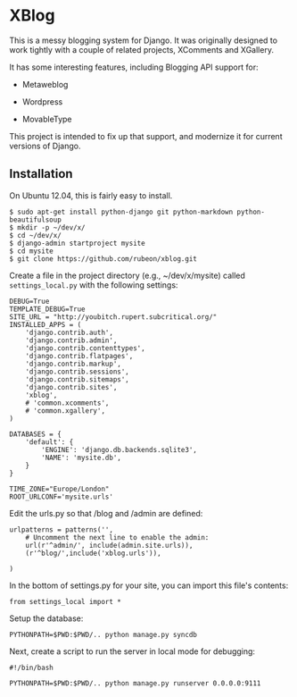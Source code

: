 XBlog
=====

This is a messy blogging system for Django.  It was originally designed to 
work tightly with a couple of related projects, XComments and XGallery.

It has some interesting features, including Blogging API support for:

- Metaweblog

- Wordpress

- MovableType

This project is intended to fix up that support, and modernize it for current
versions of Django.

Installation
------------

On Ubuntu 12.04, this is fairly easy to install. 

    $ sudo apt-get install python-django git python-markdown python-beautifulsoup
    $ mkdir -p ~/dev/x/
    $ cd ~/dev/x/
    $ django-admin startproject mysite
    $ cd mysite
    $ git clone https://github.com/rubeon/xblog.git
    
Create a file in the project directory (e.g., ~/dev/x/mysite) called 
`settings_local.py` with the following settings:


    DEBUG=True
    TEMPLATE_DEBUG=True
    SITE_URL = "http://youbitch.rupert.subcritical.org/"
    INSTALLED_APPS = (
        'django.contrib.auth',
        'django.contrib.admin',
        'django.contrib.contenttypes',
        'django.contrib.flatpages',
        'django.contrib.markup',  
        'django.contrib.sessions',
        'django.contrib.sitemaps',
        'django.contrib.sites',
        'xblog',
        # 'common.xcomments',   
        # 'common.xgallery',
    )

    DATABASES = {
        'default': {
            'ENGINE': 'django.db.backends.sqlite3', 
            'NAME': 'mysite.db',
        }
    }

    TIME_ZONE="Europe/London"
    ROOT_URLCONF='mysite.urls'    


Edit the urls.py so that /blog and /admin are defined:

    urlpatterns = patterns('',
        # Uncomment the next line to enable the admin:
        url(r'^admin/', include(admin.site.urls)),
        (r'^blog/',include('xblog.urls')),
     
    )

In the bottom of settings.py for your site, you can import this file's contents:

    from settings_local import *

Setup the database:

    PYTHONPATH=$PWD:$PWD/.. python manage.py syncdb



Next, create a script to run the server in local mode for debugging:

    #!/bin/bash

    PYTHONPATH=$PWD:$PWD/.. python manage.py runserver 0.0.0.0:9111

